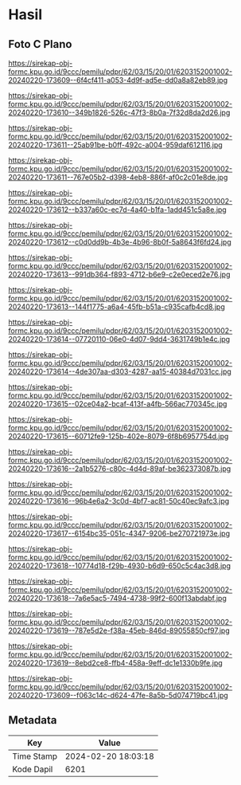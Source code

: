 # Hasil

## Foto C Plano

https://sirekap-obj-formc.kpu.go.id/9ccc/pemilu/pdpr/62/03/15/20/01/6203152001002-20240220-173609--6f4cf411-a053-4d9f-ad5e-dd0a8a82eb89.jpg

https://sirekap-obj-formc.kpu.go.id/9ccc/pemilu/pdpr/62/03/15/20/01/6203152001002-20240220-173610--349b1826-526c-47f3-8b0a-7f32d8da2d26.jpg

https://sirekap-obj-formc.kpu.go.id/9ccc/pemilu/pdpr/62/03/15/20/01/6203152001002-20240220-173611--25ab91be-b0ff-492c-a004-959daf612116.jpg

https://sirekap-obj-formc.kpu.go.id/9ccc/pemilu/pdpr/62/03/15/20/01/6203152001002-20240220-173611--767e05b2-d398-4eb8-886f-af0c2c01e8de.jpg

https://sirekap-obj-formc.kpu.go.id/9ccc/pemilu/pdpr/62/03/15/20/01/6203152001002-20240220-173612--b337a60c-ec7d-4a40-b1fa-1add451c5a8e.jpg

https://sirekap-obj-formc.kpu.go.id/9ccc/pemilu/pdpr/62/03/15/20/01/6203152001002-20240220-173612--c0d0dd9b-4b3e-4b96-8b0f-5a8643f6fd24.jpg

https://sirekap-obj-formc.kpu.go.id/9ccc/pemilu/pdpr/62/03/15/20/01/6203152001002-20240220-173613--991db364-f893-4712-b6e9-c2e0eced2e76.jpg

https://sirekap-obj-formc.kpu.go.id/9ccc/pemilu/pdpr/62/03/15/20/01/6203152001002-20240220-173613--144f1775-a6a4-45fb-b51a-c935cafb4cd8.jpg

https://sirekap-obj-formc.kpu.go.id/9ccc/pemilu/pdpr/62/03/15/20/01/6203152001002-20240220-173614--07720110-06e0-4d07-9dd4-3631749b1e4c.jpg

https://sirekap-obj-formc.kpu.go.id/9ccc/pemilu/pdpr/62/03/15/20/01/6203152001002-20240220-173614--4de307aa-d303-4287-aa15-40384d7031cc.jpg

https://sirekap-obj-formc.kpu.go.id/9ccc/pemilu/pdpr/62/03/15/20/01/6203152001002-20240220-173615--02ce04a2-bcaf-413f-a4fb-566ac770345c.jpg

https://sirekap-obj-formc.kpu.go.id/9ccc/pemilu/pdpr/62/03/15/20/01/6203152001002-20240220-173615--60712fe9-125b-402e-8079-6f8b6957754d.jpg

https://sirekap-obj-formc.kpu.go.id/9ccc/pemilu/pdpr/62/03/15/20/01/6203152001002-20240220-173616--2a1b5276-c80c-4d4d-89af-be362373087b.jpg

https://sirekap-obj-formc.kpu.go.id/9ccc/pemilu/pdpr/62/03/15/20/01/6203152001002-20240220-173616--96b4e6a2-3c0d-4bf7-ac81-50c40ec9afc3.jpg

https://sirekap-obj-formc.kpu.go.id/9ccc/pemilu/pdpr/62/03/15/20/01/6203152001002-20240220-173617--6154bc35-051c-4347-9206-be270721973e.jpg

https://sirekap-obj-formc.kpu.go.id/9ccc/pemilu/pdpr/62/03/15/20/01/6203152001002-20240220-173618--10774d18-f29b-4930-b6d9-650c5c4ac3d8.jpg

https://sirekap-obj-formc.kpu.go.id/9ccc/pemilu/pdpr/62/03/15/20/01/6203152001002-20240220-173618--7a6e5ac5-7494-4738-99f2-600f13abdabf.jpg

https://sirekap-obj-formc.kpu.go.id/9ccc/pemilu/pdpr/62/03/15/20/01/6203152001002-20240220-173619--787e5d2e-f38a-45eb-846d-89055850cf97.jpg

https://sirekap-obj-formc.kpu.go.id/9ccc/pemilu/pdpr/62/03/15/20/01/6203152001002-20240220-173619--8ebd2ce8-ffb4-458a-9eff-dc1e1330b9fe.jpg

https://sirekap-obj-formc.kpu.go.id/9ccc/pemilu/pdpr/62/03/15/20/01/6203152001002-20240220-173609--f063c14c-d624-47fe-8a5b-5d074719bc41.jpg


## Metadata

| Key        | Value               |
| ---------- | ------------------- |
| Time Stamp | 2024-02-20 18:03:18 |
| Kode Dapil | 6201                |




